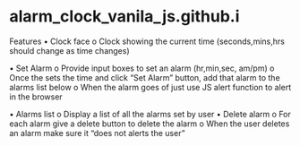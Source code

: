 # alarm_clock_vanila_js.github.i

Features
•	Clock face
o	Clock showing the current time (seconds,mins,hrs should change as time changes)


•	Set Alarm
o	Provide input boxes to set an alarm (hr,min,sec, am/pm)
o	Once the sets the time and click “Set Alarm” button, add that alarm to the alarms list below
o	When the alarm goes of just use JS alert function to alert in the browser


•	Alarms list
o	Display a list of all the alarms set by user
•	Delete alarm
o	For each alarm give a delete button to delete the alarm
o	When the user deletes an alarm make sure it “does not alerts the user”
